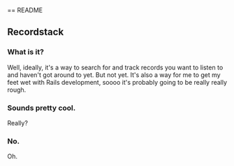 == README

## Recordstack

### What is it?
Well, ideally, it's a way to search for and track records you want to listen to and haven't got around to yet. But not yet. It's also a way for me to get my feet wet with Rails development, soooo it's probably going to be really really rough.

### Sounds pretty cool.
Really?

### No.
Oh.